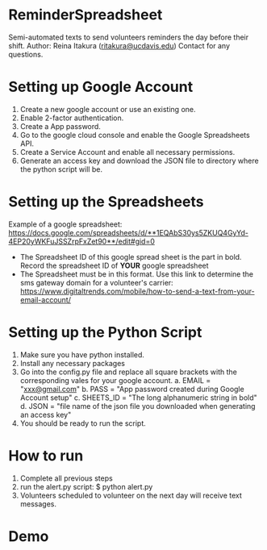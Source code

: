 # ReminderSpreadsheet
Semi-automated texts to send volunteers reminders the day before their shift.
Author: Reina Itakura (ritakura@ucdavis.edu) Contact for any questions.

# Setting up Google Account
1. Create a new google account or use an existing one.
2. Enable 2-factor authentication.
3. Create a App password.
4. Go to the google cloud console and enable the Google Spreadsheets API.
5. Create a Service Account and enable all necessary permissions.
6. Generate an access key and download the JSON file to directory where the python script will be.

# Setting up the Spreadsheets
Example of a google spreadsheet: https://docs.google.com/spreadsheets/d/**1EQAbS30ys5ZKUQ4GyYd-4EP20yWKFuJSSZrpFxZet90**/edit#gid=0
- The Spreadsheet ID of this google spread sheet is the part in bold. Record the spreadsheet ID of **YOUR** google spreadsheet
- The Spreadsheet must be in this format.
Use this link to determine the sms gateway domain for a volunteer's carrier: https://www.digitaltrends.com/mobile/how-to-send-a-text-from-your-email-account/

# Setting up the Python Script
1. Make sure you have python installed.
2. Install any necessary packages
3. Go into the config.py file and replace all square brackets with the corresponding vales for your google account.
  a. EMAIL = "xxx@gmail.com"
  b. PASS = "App password created during Google Account setup"
  c. SHEETS_ID = "The long alphanumeric string in bold"
  d. JSON = "file name of the json file you downloaded when generating an access key"
4. You should be ready to run the script.

# How to run
1. Complete all previous steps
2. run the alert.py script: $ python alert.py
3. Volunteers scheduled to volunteer on the next day will receive text messages.

# Demo
